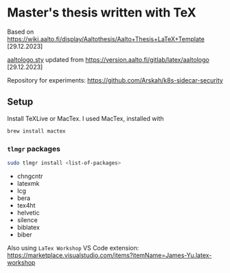 # Master's thesis written with TeX

Based on <https://wiki.aalto.fi/display/Aaltothesis/Aalto+Thesis+LaTeX+Template> [29.12.2023]

[aaltologo.sty](https://github.com/Arskah/dippa/blob/main/aaltologo.sty) updated from <https://version.aalto.fi/gitlab/latex/aaltologo> [29.12.2023]

Repository for experiments: <https://github.com/Arskah/k8s-sidecar-security>

## Setup

Install TeXLive or MacTex. I used MacTex, installed with

```sh
brew install mactex
```

### `tlmgr` packages

```sh
sudo tlmgr install <list-of-packages>
```

- chngcntr
- latexmk
- lcg
- bera
- tex4ht
- helvetic
- silence
- biblatex
- biber

Also using `LaTex Workshop` VS Code extension: <https://marketplace.visualstudio.com/items?itemName=James-Yu.latex-workshop>
